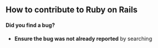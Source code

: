 ## How to contribute to Ruby on Rails

#### **Did you find a bug?**

* **Ensure the bug was not already reported** by searching 